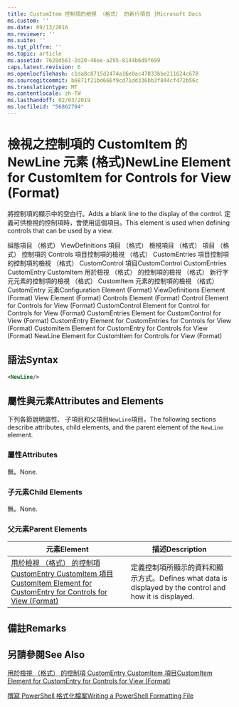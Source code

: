 ```yaml
---
title: CustomItem 控制項的檢視 （格式） 的新行項目 |Microsoft Docs
ms.custom: ''
ms.date: 09/13/2016
ms.reviewer: ''
ms.suite: ''
ms.tgt_pltfrm: ''
ms.topic: article
ms.assetid: 7620d561-2d20-46ee-a295-8144b6d9f699
caps.latest.revision: 6
ms.openlocfilehash: c1da8c8715d2474a16e0ac47033bbe211624c678
ms.sourcegitcommit: b6871f21bd666f9cd71dd336bb3f844cf472b56c
ms.translationtype: MT
ms.contentlocale: zh-TW
ms.lasthandoff: 02/03/2019
ms.locfileid: "56862704"
---
```

# <a name="newline-element-for-customitem-for-controls-for-view-format"></a><span data-ttu-id="2644a-102">檢視之控制項的 CustomItem 的 NewLine 元素 (格式)</span><span class="sxs-lookup"><span data-stu-id="2644a-102">NewLine Element for CustomItem for Controls for View (Format)</span></span>

<span data-ttu-id="2644a-103">將控制項的顯示中的空白行。</span><span class="sxs-lookup"><span data-stu-id="2644a-103">Adds a blank line to the display of the control.</span></span> <span data-ttu-id="2644a-104">定義可供檢視的控制項時，會使用這個項目。</span><span class="sxs-lookup"><span data-stu-id="2644a-104">This element is used when defining controls that can be used by a view.</span></span>

<span data-ttu-id="2644a-105">組態項目 （格式） ViewDefinitions 項目 （格式） 檢視項目 （格式） 項目 （格式） 控制項的 Controls 項目控制項的檢視 （格式） CustomEntries 項目控制項的控制項的檢視 （格式） CustomControl 項目CustomControl CustomEntries CustomEntry CustomItem 用於檢視 （格式） 的控制項的檢視 （格式） 新行字元元素的控制項的檢視 （格式） CustomItem 元素的控制項的檢視 （格式） CustomEntry 元素</span><span class="sxs-lookup"><span data-stu-id="2644a-105">Configuration Element (Format) ViewDefinitions Element (Format) View Element (Format) Controls Element (Format) Control Element for Controls for View (Format) CustomControl Element for Control for Controls for View (Format) CustomEntries Element for CustomControl for View (Format) CustomEntry Element for CustomEntries for Controls for View (Format) CustomItem Element for CustomEntry for Controls for View (Format) NewLine Element for CustomItem for Controls for View (Format)</span></span>

## <a name="syntax"></a><span data-ttu-id="2644a-106">語法</span><span class="sxs-lookup"><span data-stu-id="2644a-106">Syntax</span></span>

```xml
<NewLine/>
```

## <a name="attributes-and-elements"></a><span data-ttu-id="2644a-107">屬性與元素</span><span class="sxs-lookup"><span data-stu-id="2644a-107">Attributes and Elements</span></span>

<span data-ttu-id="2644a-108">下列各節說明屬性、 子項目和父項目`NewLine`項目。</span><span class="sxs-lookup"><span data-stu-id="2644a-108">The following sections describe attributes, child elements, and the parent element of the `NewLine` element.</span></span>

### <a name="attributes"></a><span data-ttu-id="2644a-109">屬性</span><span class="sxs-lookup"><span data-stu-id="2644a-109">Attributes</span></span>

<span data-ttu-id="2644a-110">無。</span><span class="sxs-lookup"><span data-stu-id="2644a-110">None.</span></span>

### <a name="child-elements"></a><span data-ttu-id="2644a-111">子元素</span><span class="sxs-lookup"><span data-stu-id="2644a-111">Child Elements</span></span>

<span data-ttu-id="2644a-112">無。</span><span class="sxs-lookup"><span data-stu-id="2644a-112">None.</span></span>

### <a name="parent-elements"></a><span data-ttu-id="2644a-113">父元素</span><span class="sxs-lookup"><span data-stu-id="2644a-113">Parent Elements</span></span>

|<span data-ttu-id="2644a-114">元素</span><span class="sxs-lookup"><span data-stu-id="2644a-114">Element</span></span>|<span data-ttu-id="2644a-115">描述</span><span class="sxs-lookup"><span data-stu-id="2644a-115">Description</span></span>|
|-------------|-----------------|
|[<span data-ttu-id="2644a-116">用於檢視 （格式） 的控制項 CustomEntry CustomItem 項目</span><span class="sxs-lookup"><span data-stu-id="2644a-116">CustomItem Element for CustomEntry for Controls for View (Format)</span></span>](./customitem-element-for-customentry-for-controls-for-view-format.md)|<span data-ttu-id="2644a-117">定義控制項所顯示的資料和顯示方式。</span><span class="sxs-lookup"><span data-stu-id="2644a-117">Defines what data is displayed by the control and how it is displayed.</span></span>|

## <a name="remarks"></a><span data-ttu-id="2644a-118">備註</span><span class="sxs-lookup"><span data-stu-id="2644a-118">Remarks</span></span>

## <a name="see-also"></a><span data-ttu-id="2644a-119">另請參閱</span><span class="sxs-lookup"><span data-stu-id="2644a-119">See Also</span></span>

[<span data-ttu-id="2644a-120">用於檢視 （格式） 的控制項 CustomEntry CustomItem 項目</span><span class="sxs-lookup"><span data-stu-id="2644a-120">CustomItem Element for CustomEntry for Controls for View (Format)</span></span>](./customitem-element-for-customentry-for-controls-for-view-format.md)

[<span data-ttu-id="2644a-121">撰寫 PowerShell 格式化檔案</span><span class="sxs-lookup"><span data-stu-id="2644a-121">Writing a PowerShell Formatting File</span></span>](./writing-a-powershell-formatting-file.md)
